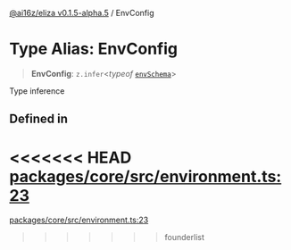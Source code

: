 [@ai16z/eliza v0.1.5-alpha.5](../index.md) / EnvConfig

# Type Alias: EnvConfig

> **EnvConfig**: `z.infer`\<*typeof* [`envSchema`](../variables/envSchema.md)\>

Type inference

## Defined in

<<<<<<< HEAD
[packages/core/src/environment.ts:23](https://github.com/ai16z/eliza/blob/main/packages/core/src/environment.ts#L23)
=======
[packages/core/src/environment.ts:23](https://github.com/konstantine25b/eliza/blob/main/packages/core/src/environment.ts#L23)
>>>>>>> founderlist

